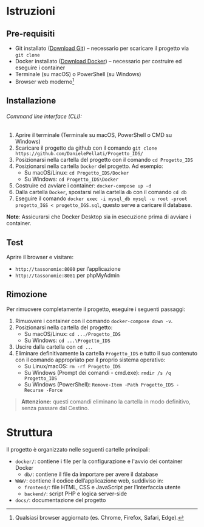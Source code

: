# Istruzioni

## Pre-requisiti

- Git installato ([Download Git](https://git-scm.com/downloads)) – necessario per scaricare il progetto via `git clone`  
- Docker installato ([Download Docker](https://www.docker.com/)) – necessario per costruire ed eseguire i container  
- Terminale (su macOS) o PowerShell (su Windows)  
- Browser web moderno[^browser]  

## Installazione
###### Command line interface (CLI): 
1) Aprire il terminale (Terminale su macOS, PowerShell o CMD su Windows)
2) Scaricare il progetto da github con il comando `git clone https://github.com/DanielePellati/Progetto_IDS/`
3) Posizionarsi nella cartella del progetto con il comando `cd Progetto_IDS`
4) Posizionarsi nella cartella `Docker` del progetto. Ad esempio:
   - Su macOS/Linux: `cd Progetto_IDS/Docker`
   - Su Windows: `cd Progetto_IDS\Docker`
5) Costruire ed avviare i container: `docker-compose up -d`
6) Dalla cartella `Docker`, spostarsi nella cartella `db` con il comando `cd db`
7) Eseguire il comando `docker exec -i mysql_db mysql -u root -proot progetto_IGS < progetto_IGS.sql`, questo serve a caricare il database.

**Note**: Assicurarsi che Docker Desktop sia in esecuzione prima di avviare i container.

## Test 

Aprire il browser e visitare:
- `http://tassonomie:8080` per l’applicazione
- `http://tassonomie:8081` per phpMyAdmin

## Rimozione

Per rimuovere completamente il progetto, eseguire i seguenti passaggi:

1) Rimuovere i container con il comando `docker-compose down -v`.
2) Posizionarsi nella cartella del progetto:
   - Su macOS/Linux: `cd .../Progetto_IDS`
   - Su Windows: `cd ...\Progetto_IDS`
3) Uscire dalla cartella con `cd ..`.
4) Eliminare definitivamente la cartella `Progetto_IDS` e tutto il suo contenuto con il comando appropriato per il proprio sistema operativo:
   - Su Linux/macOS: `rm -rf Progetto_IDS`
   - Su Windows (Prompt dei comandi - cmd.exe): `rmdir /s /q Progetto_IDS`
   - Su Windows (PowerShell): `Remove-Item -Path Progetto_IDS -Recurse -Force`
> **Attenzione:** questi comandi eliminano la cartella in modo definitivo, senza passare dal Cestino.



# Struttura 

Il progetto è organizzato nelle seguenti cartelle principali:

- `docker/`: contiene i file per la configurazione e l'avvio dei container Docker
	- `db/`: contiene il file da importare per avere il database
- `WWW/`: contiene il codice dell’applicazione web, suddiviso in:
	-  `frontend/`: file HTML, CSS e JavaScript per l’interfaccia utente
	-  `backend/`: script PHP e logica server-side
- `docs/`: documentazione del progetto

[^browser]: Qualsiasi browser aggiornato (es. Chrome, Firefox, Safari, Edge).
